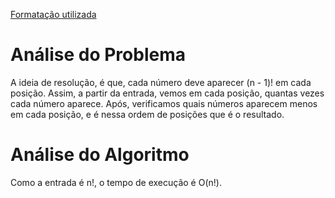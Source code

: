 [Formatação utilizada](https://katex.org/docs/supported.html)
# Análise do Problema
A ideia de resolução, é que, cada número deve aparecer (n - 1)! em cada posição. Assim, a partir da entrada, vemos em cada posição, quantas vezes cada número aparece. Após, verificamos quais números aparecem menos em cada posição, e é nessa ordem de posições que é o resultado. 

# Análise do Algoritmo
Como a entrada é n!, o tempo de execução é O(n!). 